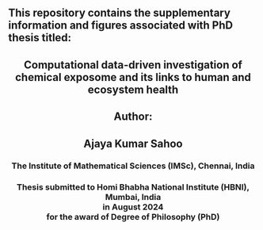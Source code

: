 <h2> This repository contains the supplementary information and figures associated with PhD thesis titled: </h2>
<h2 align="center"> Computational data-driven investigation of chemical exposome and its links to human and ecosystem health </h2>
<h2 align="center"> Author:</h2> 
<h2 align="center"> Ajaya Kumar Sahoo </h2>
<h3 align="center"> The Institute of Mathematical Sciences (IMSc), Chennai, India </h3> 
<h3 align="center"> Thesis submitted to Homi Bhabha National Institute (HBNI), Mumbai, India <br> in August 2024 <br> for the award of Degree of Philosophy (PhD) </h3>
